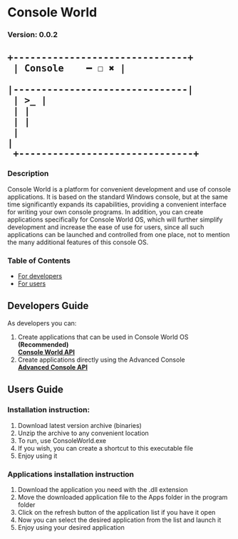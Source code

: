 # Console World

### Version: **0.0.2**

## <pre> +-------------------------------+<br> | Console             &#8194;&#8193; ━ ☐ ✖ |<br> |-------------------------------|<br> | >_                            |<br> |                               |<br> |                               |<br> |                               |<br> +-------------------------------+
</pre>

### Description

Console World is a platform for convenient development and use of console applications. It is based on the standard Windows console, but at the same time significantly expands its capabilities, providing a convenient interface for writing your own console programs. In addition, you can create applications specifically for Console World OS, which will further simplify development and increase the ease of use for users, since all such applications can be launched and controlled from one place, not to mention the many additional features of this console OS.

### Table of Contents

- [For developers](#developers-guide)
- [For users](#users-guide)

## Developers Guide

As developers you can:

1. Create applications that can be used in Console World OS **(Recommended)**<br>
**[Console World API](./Docs/ConsoleWorldAPI.md)**
2. Create applications directly using the Advanced Console<br>
**[Advanced Console API](./Docs/AdvancedConsoleAPI.md)**

## Users Guide

### Installation instruction:

1. Download latest version archive (binaries)
2. Unzip the archive to any convenient location
3. To run, use ConsoleWorld.exe
4. If you wish, you can create a shortcut to this executable file
5. Enjoy using it

### Applications installation instruction

1. Download the application you need with the .dll extension
2. Move the downloaded application file to the Apps folder in the program folder
3. Click on the refresh button of the application list if you have it open
4. Now you can select the desired application from the list and launch it
5. Enjoy using your desired application
